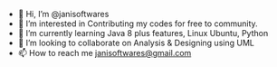 - 👋 Hi, I’m @janisoftwares
- 👀 I’m interested in Contributing my codes for free to community.
- 🌱 I’m currently learning Java 8 plus features, Linux Ubuntu, Python
- 💞️ I’m looking to collaborate on Analysis & Designing using UML
- 📫 How to reach me janisoftwares@gmail.com

<!---
janisoftwares/janisoftwares is a ✨ special ✨ repository because its `README.md` (this file) appears on your GitHub profile.
You can click the Preview link to take a look at your changes.
--->
